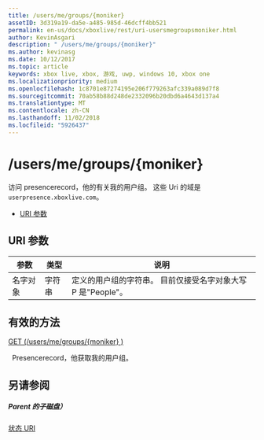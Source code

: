 ```yaml
---
title: /users/me/groups/{moniker}
assetID: 3d319a19-da5e-a485-985d-46dcff4bb521
permalink: en-us/docs/xboxlive/rest/uri-usersmegroupsmoniker.html
author: KevinAsgari
description: " /users/me/groups/{moniker}"
ms.author: kevinasg
ms.date: 10/12/2017
ms.topic: article
keywords: xbox live, xbox, 游戏, uwp, windows 10, xbox one
ms.localizationpriority: medium
ms.openlocfilehash: 1c8701e87274195e206f779263afc339a089d7f8
ms.sourcegitcommit: 70ab58b88d248de2332096b20dbd6a4643d137a4
ms.translationtype: MT
ms.contentlocale: zh-CN
ms.lasthandoff: 11/02/2018
ms.locfileid: "5926437"
---
```

# <a name="usersmegroupsmoniker"></a>/users/me/groups/{moniker}
访问 presencerecord，他的有关我的用户组。 这些 Uri 的域是`userpresence.xboxlive.com`。
 
  * [URI 参数](#ID4EV)
 
<a id="ID4EV"></a>

 
## <a name="uri-parameters"></a>URI 参数
 
| 参数| 类型| 说明| 
| --- | --- | --- | 
| 名字对象| 字符串| 定义的用户组的字符串。 目前仅接受名字对象大写 P 是"People"。| 
  
<a id="ID4ERB"></a>

 
## <a name="valid-methods"></a>有效的方法

[GET (/users/me/groups/{moniker} )](uri-usersmegroupsmonikerget.md)

&nbsp;&nbsp;Presencerecord，他获取我的用户组。
 
<a id="ID4E2B"></a>

 
## <a name="see-also"></a>另请参阅
 
<a id="ID4E4B"></a>

 
##### <a name="parent"></a>Parent 的子磁盘） 

[状态 URI](atoc-reference-presence.md)

   